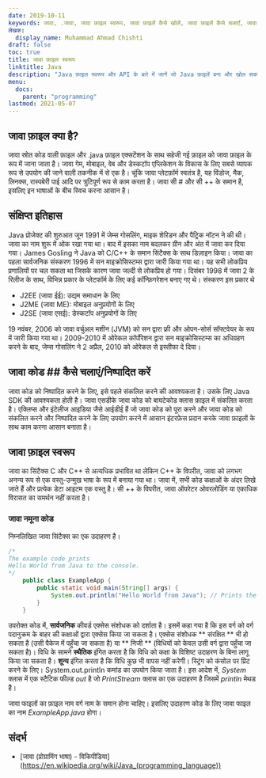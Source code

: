 ```yaml
---
date: 2019-10-11
keywords: जावा, .जावा, जावा फ़ाइल स्वरूप, जावा फ़ाइलें कैसे खोलें, जावा फ़ाइलें कैसे चलाएँ, जावा फ़ाइल, जावा नमूना कोड
लेखक:
  display_name: Muhammad Ahmad Chishti
draft: false
toc: true
title: जावा फ़ाइल स्वरूप
linktitle: Java
description: "Java फ़ाइल स्वरूप और API के बारे में जानें जो Java फ़ाइलें बना और खोल सकते हैं।"
menu:
  docs:
    parent: "programming"
lastmod: 2021-05-07
---
```


## जावा फ़ाइल क्या है? ##
जावा स्रोत कोड वाली फ़ाइल और .java फ़ाइल एक्सटेंशन के साथ सहेजी गई फ़ाइल को जावा फ़ाइल के रूप में जाना जाता है। जावा गेम, मोबाइल, वेब और डेस्कटॉप एप्लिकेशन के विकास के लिए सबसे व्यापक रूप से उपयोग की जाने वाली तकनीक में से एक है। चूंकि जावा प्लेटफ़ॉर्म स्वतंत्र है, यह विंडोज, मैक, लिनक्स, रास्पबेरी पाई आदि पर त्रुटिपूर्ण रूप से काम करता है। जावा सी # और सी ++ के समान है, इसलिए इन भाषाओं के बीच स्विच करना आसान है।

## संक्षिप्त इतिहास ##

Java प्रोजेक्ट की शुरुआत जून 1991 में जेम्स गोसलिंग, माइक शेरिडन और पैट्रिक नॉटन ने की थी। जावा का नाम शुरू में ओक रखा गया था। बाद में इसका नाम बदलकर ग्रीन और अंत में जावा कर दिया गया। James Gosling ने Java को C/C++ के समान सिंटैक्स के साथ डिज़ाइन किया। जावा का पहला सार्वजनिक संस्करण 1996 में सन माइक्रोसिस्टम्स द्वारा जारी किया गया था। यह सभी लोकप्रिय प्रणालियों पर चल सकता था जिसके कारण जावा जल्दी से लोकप्रिय हो गया। दिसंबर 1998 में जावा 2 के रिलीज के साथ, विभिन्न प्रकार के प्लेटफॉर्म के लिए कई कॉन्फ़िगरेशन बनाए गए थे। संस्करण इस प्रकार थे

- J2EE (जावा ईई): उद्यम समाधान के लिए
- J2ME (जावा ME): मोबाइल अनुप्रयोगों के लिए
- J2SE (जावा एसई): डेस्कटॉप अनुप्रयोगों के लिए

19 नवंबर, 2006 को जावा वर्चुअल मशीन (JVM) को सन द्वारा फ्री और ओपन-सोर्स सॉफ्टवेयर के रूप में जारी किया गया था। 2009-2010 में ओरेकल कॉर्पोरेशन द्वारा सन माइक्रोसिस्टम्स का अधिग्रहण करने के बाद, जेम्स गोसलिंग ने 2 अप्रैल, 2010 को ओरेकल से इस्तीफा दे दिया।

## जावा कोड ## कैसे चलाएं/निष्पादित करें

जावा कोड को निष्पादित करने के लिए, इसे पहले संकलित करने की आवश्यकता है। उसके लिए Java SDK की आवश्यकता होती है। जावा एसडीके जावा कोड को बायटेकोड क्लास फ़ाइल में संकलित करता है। एक्लिप्स और इंटेलीज आइडिया जैसे आईडीई हैं जो जावा कोड को पूरा करने और जावा कोड को संकलित करने और निष्पादित करने के लिए उपयोग करने में आसान इंटरफ़ेस प्रदान करके जावा फ़ाइलों के साथ काम करना आसान बनाता है।

## जावा फ़ाइल स्वरूप ##

जावा का सिंटैक्स C और C++ से अत्यधिक प्रभावित था लेकिन C++ के विपरीत, जावा को लगभग अनन्य रूप से एक वस्तु-उन्मुख भाषा के रूप में बनाया गया था। जावा में, सभी कोड कक्षाओं के अंदर लिखे जाते हैं और प्रत्येक डेटा आइटम एक वस्तु है। सी ++ के विपरीत, जावा ऑपरेटर ओवरलोडिंग या एकाधिक विरासत का समर्थन नहीं करता है।

### जावा नमूना कोड ###

निम्नलिखित जावा सिंटैक्स का एक उदाहरण है।

```java
/*
The example code prints
Hello World from Java to the console.
*/
    public class ExampleApp {
        public static void main(String[] args) {
            System.out.println("Hello World from Java"); // Prints the string to the console.
        }
    }
```
उपरोक्त कोड में, **सार्वजनिक** कीवर्ड एक्सेस संशोधक को दर्शाता है। इसमें कहा गया है कि इस वर्ग को वर्ग पदानुक्रम के बाहर की कक्षाओं द्वारा एक्सेस किया जा सकता है। एक्सेस संशोधक ** संरक्षित ** भी हो सकता है (उसी पैकेज में पहुँचा जा सकता है) या ** निजी ** (विधियों को केवल उसी वर्ग द्वारा पहुँचा जा सकता है)। विधि के सामने **स्थैतिक** इंगित करता है कि विधि को कक्षा के विशिष्ट उदाहरण के बिना लागू किया जा सकता है। **शून्य** इंगित करता है कि विधि कुछ भी वापस नहीं करेगी। स्ट्रिंग को कंसोल पर प्रिंट करने के लिए। System.out.println कमांड का उपयोग किया जाता है। इस आदेश में, *System* क्लास में एक स्टैटिक फील्ड *out* है जो *PrintStream* क्लास का एक उदाहरण है जिसमें *println* मेथड है।

जावा फाइलों का फ़ाइल नाम वर्ग नाम के समान होना चाहिए। इसलिए उदाहरण कोड के लिए जावा फाइल का नाम *ExampleApp.java* होगा।

## संदर्भ ##

- [जावा (प्रोग्रामिंग भाषा) - विकिपीडिया] (https://en.wikipedia.org/wiki/Java_(programming_language))

